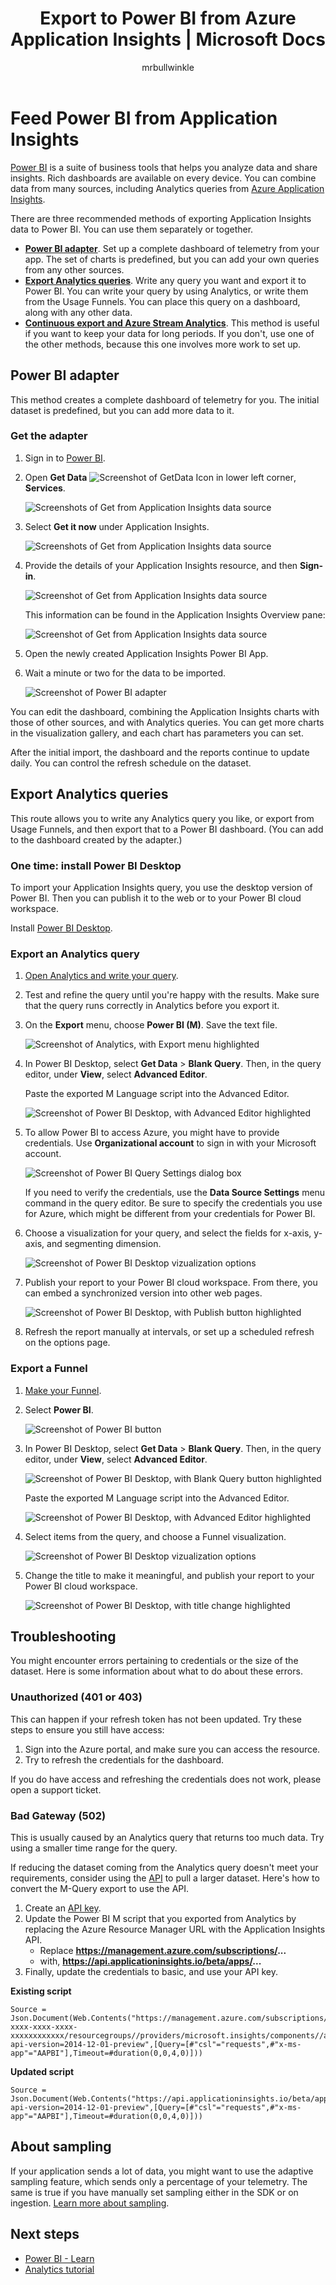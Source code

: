 ﻿---
title: Export to Power BI from Azure Application Insights | Microsoft Docs
description: Analytics queries can be displayed in Power BI.
services: application-insights
documentationcenter: ''
author: mrbullwinkle
manager: carmonm

ms.assetid: 7f13ea66-09dc-450f-b8f9-f40fdad239f2
ms.service: application-insights
ms.workload: tbd
ms.tgt_pltfrm: ibiza
ms.devlang: na
ms.topic: conceptual
ms.date: 06/13/2018
ms.author: mbullwin
---

# Feed Power BI from Application Insights
[Power BI](http://www.powerbi.com/) is a suite of business tools that helps you analyze data and share insights. Rich dashboards are available on every device. You can combine data from many sources, including Analytics queries from [Azure Application Insights](app-insights-overview.md).

There are three recommended methods of exporting Application Insights data to Power BI. You can use them separately or together.

* [**Power BI adapter**](#power-pi-adapter). Set up a complete dashboard of telemetry from your app. The set of charts is predefined, but you can add your own queries from any other sources.
* [**Export Analytics queries**](#export-analytics-queries). Write any query you want and export it to Power BI. You can write your query by using Analytics, or write them from the Usage Funnels. You can place this query on a dashboard, along with any other data.
* [**Continuous export and Azure Stream Analytics**](app-insights-export-stream-analytics.md). This method is useful if you want to keep your data for long periods. If you don't, use one of the other methods, because this one involves more work to set up.

## Power BI adapter
This method creates a complete dashboard of telemetry for you. The initial dataset is predefined, but you can add more data to it.

### Get the adapter
1. Sign in to [Power BI](https://app.powerbi.com/).
2. Open **Get Data** ![Screenshot of GetData Icon in lower left corner](./media/app-insights-export-power-bi/001.png), **Services**.

    ![Screenshots of Get from Application Insights data source](./media/app-insights-export-power-bi/002.png)

3. Select **Get it now** under Application Insights.

   ![Screenshots of Get from Application Insights data source](./media/app-insights-export-power-bi/003.png)
4. Provide the details of your Application Insights resource, and then **Sign-in**.

    ![Screenshot of Get from Application Insights data source](./media/app-insights-export-power-bi/005.png)

     This information can be found in the Application Insights Overview pane:

     ![Screenshot of Get from Application Insights data source](./media/app-insights-export-power-bi/004.png)

5. Open the newly created Application Insights Power BI App.

6. Wait a minute or two for the data to be imported.

    ![Screenshot of Power BI adapter](./media/app-insights-export-power-bi/010.png)

You can edit the dashboard, combining the Application Insights charts with those of other sources, and with Analytics queries. You can get more charts in the visualization gallery, and each chart has parameters you can set.

After the initial import, the dashboard and the reports continue to update daily. You can control the refresh schedule on the dataset.

## Export Analytics queries
This route allows you to write any Analytics query you like, or export from Usage Funnels, and then export that to a Power BI dashboard. (You can add to the dashboard created by the adapter.)

### One time: install Power BI Desktop
To import your Application Insights query, you use the desktop version of Power BI. Then you can publish it to the web or to your Power BI cloud workspace. 

Install [Power BI Desktop](https://powerbi.microsoft.com/en-us/desktop/).

### Export an Analytics query
1. [Open Analytics and write your query](app-insights-analytics-tour.md).
2. Test and refine the query until you're happy with the results. Make sure that the query runs correctly in Analytics before you export it.
3. On the **Export** menu, choose **Power BI (M)**. Save the text file.
   
    ![Screenshot of Analytics, with Export menu highlighted](./media/app-insights-export-power-bi/analytics-export-power-bi.png)
4. In Power BI Desktop, select **Get Data** > **Blank Query**. Then, in the query editor, under **View**, select **Advanced Editor**.

    Paste the exported M Language script into the Advanced Editor.

    ![Screenshot of Power BI Desktop, with Advanced Editor highlighted](./media/app-insights-export-power-bi/power-bi-import-analytics-query.png)

1. To allow Power BI to access Azure, you might have to provide credentials. Use **Organizational account** to sign in with your Microsoft account.
   
    ![Screenshot of Power BI Query Settings dialog box](./media/app-insights-export-power-bi/power-bi-import-sign-in.png)

    If you need to verify the credentials, use the **Data Source Settings** menu command in the query editor. Be sure to specify the credentials you use for Azure, which might be different from your credentials for Power BI.
2. Choose a visualization for your query, and select the fields for x-axis, y-axis, and segmenting dimension.
   
    ![Screenshot of Power BI Desktop vizualization options](./media/app-insights-export-power-bi/power-bi-analytics-visualize.png)
3. Publish your report to your Power BI cloud workspace. From there, you can embed a synchronized version into other web pages.
   
    ![Screenshot of Power BI Desktop, with Publish button highlighted](./media/app-insights-export-power-bi/publish-power-bi.png)
4. Refresh the report manually at intervals, or set up a scheduled refresh on the options page.

### Export a Funnel
1. [Make your Funnel](usage-funnels.md).
2. Select **Power BI**.

   ![Screenshot of Power BI button](./media/app-insights-export-power-bi/button.png)

3. In Power BI Desktop, select **Get Data** > **Blank Query**. Then, in the query editor, under **View**, select **Advanced Editor**.

   ![Screenshot of Power BI Desktop, with Blank Query button highlighted](./media/app-insights-export-power-bi/blankquery.png)

   Paste the exported M Language script into the Advanced Editor. 

   ![Screenshot of Power BI Desktop, with Advanced Editor highlighted](./media/app-insights-export-power-bi/advancedquery.png)

4. Select items from the query, and choose a Funnel visualization.

   ![Screenshot of Power BI Desktop vizualization options](./media/app-insights-export-power-bi/selectsequence.png)

5. Change the title to make it meaningful, and publish your report to your Power BI cloud workspace. 

   ![Screenshot of Power BI Desktop, with title change highlighted](./media/app-insights-export-power-bi/changetitle.png)

## Troubleshooting

You might encounter errors pertaining to credentials or the size of the dataset. Here is some information about what to do about these errors.

### Unauthorized (401 or 403)
This can happen if your refresh token has not been updated. Try these steps to ensure you still have access:

1. Sign into the Azure portal, and make sure you can access the resource.
2. Try to refresh the credentials for the dashboard.

 If you do have access and refreshing the credentials does not work, please open a support ticket.

### Bad Gateway (502)
This is usually caused by an Analytics query that returns too much data. Try using a smaller time range for the query. 

If reducing the dataset coming from the Analytics query doesn't meet your requirements, consider using the [API](https://dev.applicationinsights.io/documentation/overview) to pull a larger dataset. Here's how to convert the M-Query export to use the API.

1. Create an [API key](https://dev.applicationinsights.io/documentation/Authorization/API-key-and-App-ID).
2. Update the Power BI M script that you exported from Analytics by replacing the Azure Resource Manager URL with the Application Insights API.
   * Replace **https://management.azure.com/subscriptions/...**
   * with, **https://api.applicationinsights.io/beta/apps/...**
3. Finally, update the credentials to basic, and use your API key.
  

**Existing script**
 ```
 Source = Json.Document(Web.Contents("https://management.azure.com/subscriptions/xxxxxxxx-xxxx-xxxx-xxxx-xxxxxxxxxxxx/resourcegroups//providers/microsoft.insights/components//api/query?api-version=2014-12-01-preview",[Query=[#"csl"="requests",#"x-ms-app"="AAPBI"],Timeout=#duration(0,0,4,0)]))
 ```
**Updated script**
 ```
 Source = Json.Document(Web.Contents("https://api.applicationinsights.io/beta/apps/<APPLICATION_ID>/query?api-version=2014-12-01-preview",[Query=[#"csl"="requests",#"x-ms-app"="AAPBI"],Timeout=#duration(0,0,4,0)]))
 ```

## About sampling
If your application sends a lot of data, you might want to use the adaptive sampling feature, which sends only a percentage of your telemetry. The same is true if you have manually set sampling either in the SDK or on ingestion. [Learn more about sampling](app-insights-sampling.md).


## Next steps
* [Power BI - Learn](http://www.powerbi.com/learning/)
* [Analytics tutorial](app-insights-analytics-tour.md)


